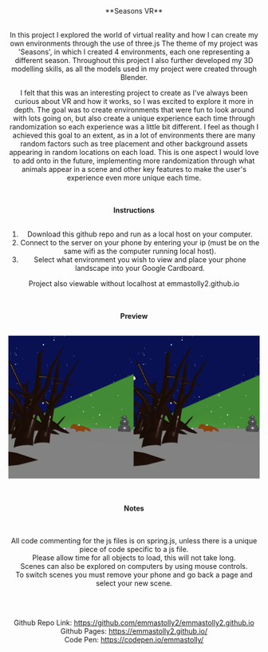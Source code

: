 <center>**Seasons VR**<br></br>

In this project I explored the world of virtual reality and how I can create my own environments through the use of three.js
The theme of my project was 'Seasons', in which I created 4 environments, each one representing a different season.
Throughout this project I also further developed my 3D modelling skills, as all the models used in my project were created through Blender.

I felt that this was an interesting project to create as I've always been curious about VR and how it works, so I was excited to explore it more in depth. The goal was to create environments that were fun to look around with lots going on, but also create a unique experience each time through randomization so each experience was a little bit different. I feel as though I achieved this goal to an extent, as in a lot of environments there are many random factors such as tree placement and other background assets appearing in random locations on each load. This is one aspect I would love to add onto in the future, implementing more randomization through what animals appear in a scene and other key features to make the user's experience even more unique each time.

<br></br>
**Instructions**
<br></br>

1. Download this github repo and run as a local host on your computer.
2. Connect to the server on your phone by entering your ip (must be on the same wifi as the computer running local host).
3. Select what environment you wish to view and place your phone landscape into your Google Cardboard.

Project also viewable without localhost at emmastolly2.github.io

<br></br>
**Preview**
<br></br>

![Screenshot1](/images/Winterscreenshot.png)

<br></br>
**Notes**  
<br></br>

All code commenting for the js files is on spring.js, unless there is a unique piece of code specific to a js file.  
Please allow time for all objects to load, this will not take long.  
Scenes can also be explored on computers by using mouse controls.  
To switch scenes you must remove your phone and go back a page and select your new scene.

<br></br>

Github Repo Link: https://github.com/emmastolly2/emmastolly2.github.io  
Github Pages: https://emmastolly2.github.io/  
Code Pen: https://codepen.io/emmastolly/
</center>
